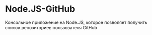 # Node.JS-GitHub
Консольное приложение на Node.JS, которое позволяет получить список репозиториев пользователя GitHub
